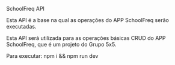 SchoolFreq API

Esta API é a base na qual as operações do APP SchoolFreq serão executadas.

Esta API será utilizada para as operações básicas CRUD do APP SchoolFreq, que é um projeto do Grupo 5x5.

Para executar:
npm i && npm run dev
